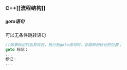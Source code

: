 ### C++[[流程结构]]

##### goto语句
可以无条件跳转语句
```cpp
//如果标记的名称存在，执行到goto语句时，会跳转到标记的位置；
goto 标记；
...
标记：
...
```
